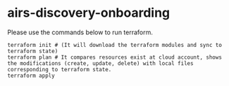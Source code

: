 # airs-discovery-onboarding
Please use the commands below to run terraform.
```
terraform init # (It will download the terraform modules and sync to terraform state)
terraform plan # It compares resources exist at cloud account, shows the modifications (create, update, delete) with local files corresponding to terraform state.
terraform apply 
```
